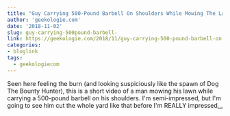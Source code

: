 ```yaml
---
title: "Guy Carrying 500-Pound Barbell On Shoulders While Mowing The Lawn"
author: 'geekologie.com'
date: '2018-11-02'
slug: guy-carrying-500pound-barbell-
link: https://geekologie.com/2018/11/guy-carrying-500-pound-barbell-on-should.php
categories:
- bloglink
tags:
  - geekologiecom
---
```


Seen here feeling the burn (and looking suspiciously like the spawn of Dog The Bounty Hunter), this is a short video of a man mowing his lawn while carrying a 500-pound barbell on his shoulders. I'm semi-impressed, but I'm going to see him cut the whole yard like that before I'm REALLY impressed[... <i class="fas fa-external-link-alt"></i>](https://geekologie.com/2018/11/guy-carrying-500-pound-barbell-on-should.php)

